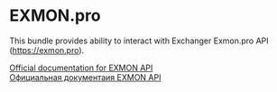 # EXMON.pro
This bundle provides ability to interact with Exchanger Exmon.pro API (https://exmon.pro).

[Official documentation for EXMON API](http://exmon.pro/ "Official documentation for EXMON API")
<br/>[Официальная документаия EXMON API](http://exmon.pro/ "Официальная документаия EXMON API")
